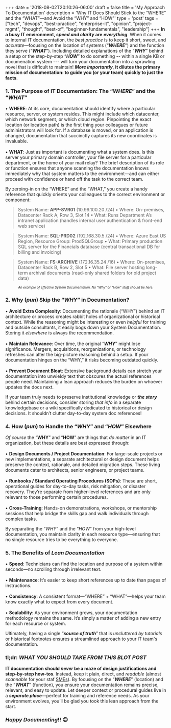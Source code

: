 +++
date = '2018-08-02T20:10:26-06:00'
draft = false
title = 'My Approach To Documentation'
description = 'Why IT Docs Should Stick to the “WHERE” and the “WHAT”—and Avoid the “WHY” and “HOW”'
type = 'post'
tags = ["tech", "devops", "best-practice", "enterprise-it", "opinion", "project-mgmt", "thought", "best-of", "beginner-fundamentals", "leadership"]
+++
**In a busy IT environment, *speed and clarity* are** ***everything***. When it comes to internal IT documentation, the *best practice* is to keep it short, sweet, and *accurate*—focusing on the location of systems (“***WHERE***”) and the function they serve (“***WHAT***”). Including detailed explanations of the “***WHY***” behind a setup or the step-by-step “***HOW***” to do something -- within a single KB or documenation system --- will turn your documentation into a sprawling novel that is difficult to maintain! ***More importantly***, **it dilutes the primary mission of documentation: to guide you (or your team) quickly to just the facts**.

### 1. The Purpose of IT Documentation: The “*WHERE*” and the “*WHAT*”
•	**WHERE**: At its core, documentation should identify where a particular resource, server, or system resides. This might include which datacenter, which network segment, or which cloud region. Pinpointing the exact location (or location path) is the first thing your colleagues or future administrators will look for. If a database is moved, or an application is changed, documentation that succinctly captures its new coordinates is invaluable. <br /><br />
•	**WHAT**: Just as important is documenting what a system does. Is this server your primary domain controller, your file server for a particular department, or the home of your mail relay? The brief description of its role or function ensures that anyone scanning the documentation knows immediately why that system matters to the environment—and can either proceed with confidence or hand off the task to the correct team. <br />

By zeroing-in on the “WHERE” and the “WHAT,” you create a handy reference that quickly orients your colleagues to the correct environment or component: <br />

>System Name: **APP-SVR01** (10.99.100.20 /24)
>•	Where: On-premises, Datacenter Rack A, Row 3, Slot 14
>•	What: Runs Department A’s intranet application (handles internal user authentication & front-end web service)

>System Name: **SQL-PRD02** (192.168.30.5 /24)
>•	Where: Azure East US Region, Resource Group: ProdSQLGroup
>•	What: Primary production SQL server for the Financials database (central transactional DB for billing and invoicing)

>System Name: **FS-ARCHIVE** (172.16.35.24 /16)
>•	Where: On-premises, Datacenter Rack B, Row 2, Slot 5
>•	What: File server hosting long-term archival documents (read-only shared folders for old project data)

<div style="text-align: center; font-size: 10px;"><i>An example of effective System Documentation.  No "Why" or "How" stuff should be here. </i></div>

### 2. Why (*pun*) Skip the “*WHY*” in Documentation?
•   **Avoid Extra Complexity**: Documenting the rationale (“WHY”) behind an IT architecture or process creates rabbit holes of organizational or historical context. While the reasoning might be interesting or even *helpful* for training and outside consultants, it easily bogs down your System Documentation.  Storing it *elsewhere* is always the recommendation. <br /><br />
•	**Maintain Relevance**: Over time, the original “***WHY***” might lose significance. Mergers, acquisitions, reorganizations, or technology refreshes can alter the big-picture reasoning behind a setup. If your documentation hinges on the “WHY,” it risks becoming outdated quickly. <br /><br />
•	**Prevent Document Bloat**: Extensive background details can stretch your documentation into unwieldy text that obscures the actual references people need. Maintaining a lean approach reduces the burden on whoever updates the docs next. <br />

If your team truly needs to preserve institutional knowledge or ***the story*** behind certain decisions, consider storing *that info* in a separate knowledgebase or a wiki specifically dedicated to historical or design decisions. It shouldn’t clutter day-to-day system doc references!

### 4. How (*pun*) to Handle the “*WHY*” and “*HOW*” Elsewhere

*Of course* the “**WHY**” and “**HOW**” are things that *do matter* in an IT organization, but these details are best expressed through: <br /> <br />
•	**Design Documents / Project Documentation**: For large-scale projects or new implementations, a separate architectural or design document helps preserve the context, rationale, and detailed migration steps. These living documents cater to architects, senior engineers, or project teams. <br /> <br />
•	**Runbooks / Standard Operating Procedures (SOPs)**: These are short, operational guides for day-to-day tasks, risk mitigation, or disaster recovery. They’re separate from higher-level references and are only relevant to those performing certain procedures. <br /> <br />
•	**Cross-Training**: Hands-on demonstrations, workshops, or mentorship sessions that help bridge the skills gap and walk individuals through complex tasks. <br />

By separating the “*WHY*” and the “*HOW*” from your high-level documentation, you maintain clarity in each resource type—ensuring that no single resource tries to be everything to everyone.

### 5. The Benefits of *Lean Documentation*
•	**Speed**: Technicians can find the location and purpose of a system within seconds—no scrolling through irrelevant text. <br /> <br />
•	**Maintenance**: It’s easier to keep short references up to date than pages of instructions. <br /> <br />
•	**Consistency**: A consistent format—“WHERE” + “WHAT”—helps your team know exactly what to expect from every document. <br /> <br />
•	**Scalability**: As your environment grows, your documentation methodology remains the same. It’s simply a matter of adding a new entry for each resource or system. <br />

Ultimately, having a single “***source of truth***” that is *uncluttered by tutorials* or historical footnotes ensures a streamlined approach to your IT team's documentation.

### tl;dr: *WHAT YOU SHOULD TAKE FROM THIS BLOT POST*

**IT documentation should *never* be a maze of design justifications and step-by-step how-tos**. Instead, keep it plain, direct, and *readable* (almost *scannable* for your staf [SMEs](https://en.wikipedia.org/wiki/Subject-matter_expert)). By focusing on the “***WHERE***” (location) and the “***WHAT***” (function), you ensure your documentation remains precise, relevant, and easy to update. Let deeper context or procedural guides live in a ***separate place***—perfect for training and reference needs. As your environment evolves, you’ll be glad you took this lean approach from the start. 

### *Happy Documenting*!! 😉